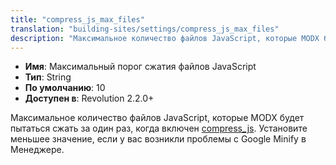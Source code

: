 ```yaml
---
title: "compress_js_max_files"
translation: "building-sites/settings/compress_js_max_files"
description: "Максимальное количество файлов JavaScript, которые MODX будет пытаться сжать за один раз, когда включен compress_js"
---
```


-   **Имя**: Максимальный порог сжатия файлов JavaScript   
-   **Тип**: String  
-   **По умолчанию**: 10  
-   **Доступен в**: Revolution 2.2.0+

Максимальное количество файлов JavaScript, которые MODX будет пытаться сжать за один раз, когда включен [compress_js](building-sites/settings/compress_js). Установите меньшее значение, если у вас возникли проблемы с Google Minify в Менеджере. 